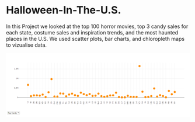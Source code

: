# Halloween-In-The-U.S.
In this Project we looked at the top 100 horror movies, top 3 candy sales for each state, costume sales and inspiration trends, and the most haunted places in the U.S.
We used scatter plots, bar charts, and chloropleth maps to vizualise data.

![candy](candy.PNG)
